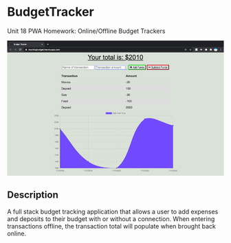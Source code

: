 # BudgetTracker
Unit 18 PWA Homework: Online/Offline Budget Trackers

![BudgetTracker](BudgetTracker.png)

## Description
A full stack budget tracking application that allows a user to add expenses and deposits to their budget with or without a connection. When entering transactions offline, the transaction total will populate when brought back online.


